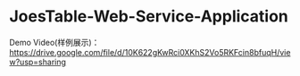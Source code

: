 # JoesTable-Web-Service-Application

Demo Video(样例展示)： https://drive.google.com/file/d/10K622gKwRci0XKhS2Vo5RKFcin8bfuqH/view?usp=sharing
